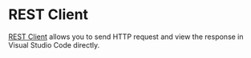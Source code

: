 # REST Client

[REST Client](https://marketplace.visualstudio.com/items?itemName=humao.rest-client) allows you to send HTTP request and view the response in Visual Studio Code directly.

